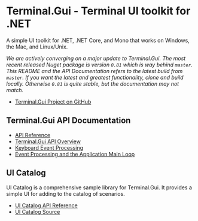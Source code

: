 # Terminal.Gui - Terminal UI toolkit for .NET

A simple UI toolkit for .NET, .NET Core, and Mono that works on Windows, the Mac, and Linux/Unix.

*We are actively converging on a major update to Terminal.Gui. The most recent released Nuget package is version `0.81` which is way behind `master`. This README and the API Documentation refers to the latest build from `master`. If you want the latest and greatest functionality, clone and build locally. Otherwise `0.81` is quite stable, but the documentation may not match.*

* [Terminal.Gui Project on GitHub](https://github.com/migueldeicaza/gui.cs)

## Terminal.Gui API Documentation

* [API Reference](api/Terminal.Gui/Terminal.Gui.html)
* [Terminal.Gui API Overview](articles/overview.html)
* [Keyboard Event Processing](articles/keyboard.html)
* [Event Processing and the Application Main Loop](articles/mainloop.md)

## UI Catalog

UI Catalog is a comprehensive sample library for Terminal.Gui. It provides a simple UI for adding to the catalog of scenarios.

* [UI Catalog API Reference](api/UICatalog/UICatalog.html)
* [UI Catalog Source](https://github.com/migueldeicaza/gui.cs/tree/master/UICatalog)
